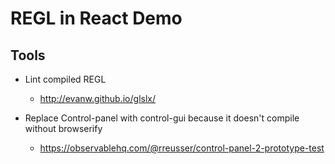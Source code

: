 # REGL in React Demo



## Tools

- Lint compiled REGL
  - http://evanw.github.io/glslx/

- Replace Control-panel with control-gui because it doesn't compile without browserify
  - https://observablehq.com/@rreusser/control-panel-2-prototype-test
